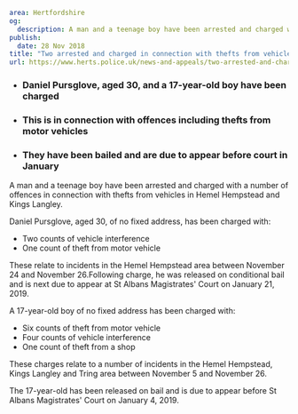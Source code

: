 ```yaml
area: Hertfordshire
og:
  description: A man and a teenage boy have been arrested and charged with a number of offences in connection with thefts from vehicles in Hemel Hempstead and Kings Langley.
publish:
  date: 28 Nov 2018
title: "Two arrested and charged in connection with thefts from vehicles \u2013 Hemel Hempstead and Kings Langley"
url: https://www.herts.police.uk/news-and-appeals/two-arrested-and-charged-in-connection-with-thefts-from-vehicles-hemel-hempstead-kings-langley-2148
```

* ### Daniel Pursglove, aged 30, and a 17-year-old boy have been charged

 * ### This is in connection with offences including thefts from motor vehicles

 * ### They have been bailed and are due to appear before court in January

A man and a teenage boy have been arrested and charged with a number of offences in connection with thefts from vehicles in Hemel Hempstead and Kings Langley.

Daniel Pursglove, aged 30, of no fixed address, has been charged with:

 * Two counts of vehicle interference
 * One count of theft from motor vehicle

These relate to incidents in the Hemel Hempstead area between November 24 and November 26.Following charge, he was released on conditional bail and is next due to appear at St Albans Magistrates' Court on January 21, 2019.

A 17-year-old boy of no fixed address has been charged with:

 * Six counts of theft from motor vehicle
 * Four counts of vehicle interference
 * One count of theft from a shop

These charges relate to a number of incidents in the Hemel Hempstead, Kings Langley and Tring area between November 5 and November 26.

The 17-year-old has been released on bail and is due to appear before St Albans Magistrates' Court on January 4, 2019.
